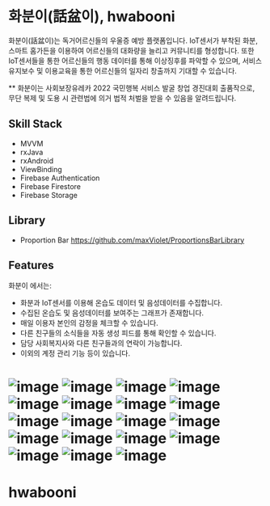 
# 화분이(話盆이), hwabooni


화분이(話盆이)는 독거어르신들의 우울증 예방 플랫폼입니다. IoT센서가 부착된 화분, 스마트 홈가든을 이용하여 어르신들의 대화량을 늘리고 커뮤니티를 형성합니다. 또한 IoT센서들을 통한 어르신들의 행동 데이터를 통해 이상징후를 파악할 수 있으며, 서비스 유지보수 및 이용교육을 통한 어르신들의 일자리 창출까지 기대할 수 있습니다.

** 화분이는 사회보장유레카 2022 국민행복 서비스 발굴 창업 경진대회 출품작으로, 무단 복제 및 도용 시 관련법에 의거 법적 처벌을 받을 수 있음을 알려드립니다.

## Skill Stack
- MVVM
- rxJava
- rxAndroid
- ViewBinding
- Firebase Authentication
- Firebase Firestore
- Firebase Storage

## Library
- Proportion Bar https://github.com/maxViolet/ProportionsBarLibrary

## Features

화분이 에서는:
- 화분과 IoT센서를 이용해 온습도 데이터 및 음성데이터를 수집합니다.
- 수집된 온습도 및 음성데이터를 보여주는 그래프가 존재합니다.
- 매일 이용자 본인의 감정을 체크할 수 있습니다.
- 다른 친구들의 소식들을 자동 생성 피드를 통해 확인할 수 있습니다.
- 담당 사회복지사와 다른 친구들과의 연락이 가능합니다.
- 이외의 계정 관리 기능 등이 있습니다.

![image](https://user-images.githubusercontent.com/86652565/178497121-2d82b7d5-7d37-4337-b47d-ae3f5459eede.png)
![image](https://user-images.githubusercontent.com/86652565/178497893-394a8aa4-ebb3-4e92-9b79-0ef2fecb600b.png)
![image](https://user-images.githubusercontent.com/86652565/178497899-cfbc779d-5c6c-40ea-b0ae-dc30c1ba6891.png)
![image](https://user-images.githubusercontent.com/86652565/178497905-dcfec572-480c-4a30-af49-b675434bb28a.png)
![image](https://user-images.githubusercontent.com/86652565/178497917-b7b07080-7175-44a2-ac23-76f8e2cfaca7.png)
![image](https://user-images.githubusercontent.com/86652565/178497925-d6308122-ecd2-489e-93bc-852eab35dee8.png)
![image](https://user-images.githubusercontent.com/86652565/178497931-0df65772-b34c-47c9-bec1-5dfa52ddea86.png)
![image](https://user-images.githubusercontent.com/86652565/178497937-d03750ca-6a0a-4670-b986-93b475a6a649.png)
![image](https://user-images.githubusercontent.com/86652565/178497952-39282be3-91c4-44a6-a543-4862a9735683.png)
![image](https://user-images.githubusercontent.com/86652565/178498043-e6a186c3-a1fa-43a1-9113-d712a8df3070.png)
![image](https://user-images.githubusercontent.com/86652565/178498051-2b59d7f4-adcd-4506-8c1e-6ab0b94048ab.png)
![image](https://user-images.githubusercontent.com/86652565/178498059-477cf144-b268-49fc-a9e6-a16aa95674ad.png)
![image](https://user-images.githubusercontent.com/86652565/178498077-c067b313-6598-4ebe-9cb4-f716d39a23f6.png)
![image](https://user-images.githubusercontent.com/86652565/178500039-d7ecba9b-3a8d-4f5d-a0bf-0493a44f106e.png)
![image](https://user-images.githubusercontent.com/86652565/178500048-e09c96df-7504-4023-8c8d-d98dac53f918.png)
![image](https://user-images.githubusercontent.com/86652565/178500113-181686bc-740b-4ab5-91c4-5d5263b7fa42.png)
![image](https://user-images.githubusercontent.com/86652565/178500077-81b7cccc-8036-483e-a714-afa7af2ed506.png)
![image](https://user-images.githubusercontent.com/86652565/178500083-b9bc8f77-0ee6-4a39-a564-a606df72f651.png)
![image](https://user-images.githubusercontent.com/86652565/178500088-779d14ee-9112-4660-8fb4-c2d0c33b5e1a.png)
=======
# hwabooni

